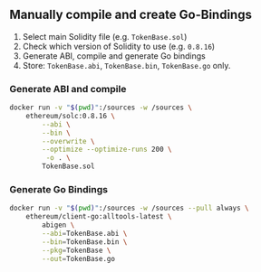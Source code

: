 
## Manually compile and create Go-Bindings

1. Select main Solidity file (e.g. `TokenBase.sol`)
2. Check which version of Solidity to use (e.g. `0.8.16`)
3. Generate ABI, compile and generate Go bindings
4. Store: `TokenBase.abi`, `TokenBase.bin`, `TokenBase.go` only.

### Generate ABI and compile
```bash
docker run -v "$(pwd)":/sources -w /sources \
    ethereum/solc:0.8.16 \
        --abi \
        --bin \
        --overwrite \
        --optimize --optimize-runs 200 \
         -o . \
        TokenBase.sol
```

### Generate Go Bindings
```bash
docker run -v "$(pwd)":/sources -w /sources --pull always \
    ethereum/client-go:alltools-latest \
        abigen \
        --abi=TokenBase.abi \
        --bin=TokenBase.bin \
        --pkg=TokenBase \
        --out=TokenBase.go
```